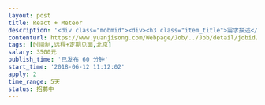 ```yaml
---                
layout: post       
title: React + Meteor           
description: '<div class="mobmid"><div><h3 class="item_title">需求描述</h3><p>1. 需求描述：<br/>	a. 类别：互动教学；<br/>	b. 进度：已有UI效果图，需要技术开发；<br/>	c. 功能：涉及用户登录、注册、个人设置、白板、预览功能；<br/>	d. 技术：JS语言开发，基于React+Meteor框架；<br/>	e. 补充： 根据开源Bigbluebutton 代码，进行界面开发。<br/>2. 人才要求：<br/>	a. 前端高级工程师，能够快速完成相应工作；<br/>3. 参考产品：<br/>	a. BigBlueButton: https://test.bigbluebutton.org/demo/demoHTML5.jsp<br/>4. 合作方式<br/>	开发周期：5天</p></div><!--info end--></div>'     
contenturl: https://www.yuanjisong.com/Webpage/Job/../Job/detail/jobid/101562      
tags: [时间制,远程+定期见面,北京]            
salary: 3500元          
publish_time: '已发布 60 分钟'         
start_time: '2018-06-12 11:12:02'           
apply: 2                   
time_range: 5天              
status: 招募中                  
---                 
```

